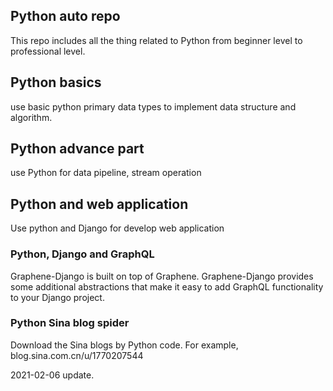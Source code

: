 ## Python auto repo
This repo includes all the thing related to Python from beginner level to professional level.

## Python basics
use basic python primary data types to implement data structure and algorithm.

## Python advance part
use Python for data pipeline, stream operation

## Python and web application 
Use python and Django for develop web application

### Python, Django and GraphQL

Graphene-Django is built on top of Graphene. Graphene-Django provides some additional abstractions that make it easy to add GraphQL functionality to your Django project.

### Python Sina blog spider
Download the Sina blogs by Python code. For example, blog.sina.com.cn/u/1770207544  

2021-02-06 update.  
